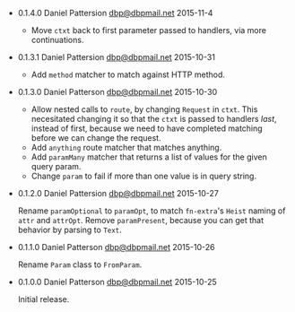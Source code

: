 * 0.1.4.0 Daniel Pattersion <dbp@dbpmail.net> 2015-11-4

  - Move `ctxt` back to first parameter passed to handlers, via more
    continuations.

* 0.1.3.1 Daniel Pattersion <dbp@dbpmail.net> 2015-10-31

  - Add `method` matcher to match against HTTP method.

* 0.1.3.0 Daniel Patterson <dbp@dbpmail.net> 2015-10-30

  - Allow nested calls to `route`, by changing `Request` in
    `ctxt`. This necesitated changing it so that the `ctxt` is passed
    to handlers _last_, instead of first, because we need to have
    completed matching before we can change the request.
  - Add `anything` route matcher that matches anything.
  - Add `paramMany` matcher that returns a list of values for the
    given query param.
  - Change `param` to fail if more than one value is in query string.

* 0.1.2.0 Daniel Pattersion <dbp@dbpmail.net> 2015-10-27

  Rename `paramOptional` to `paramOpt`, to match `fn-extra`'s `Heist`
  naming of `attr` and `attrOpt`. Remove `paramPresent`, because you
  can get that behavior by parsing to `Text`.

* 0.1.1.0 Daniel Patterson <dbp@dbpmail.net> 2015-10-26

  Rename `Param` class to `FromParam`.

* 0.1.0.0 Daniel Patterson <dbp@dbpmail.net> 2015-10-25

  Initial release.
